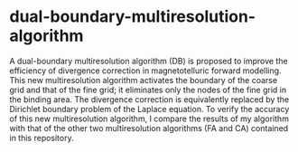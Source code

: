 # dual-boundary-multiresolution-algorithm

A dual-boundary multiresolution algorithm (DB) is proposed to improve the efficiency of divergence correction in magnetotelluric forward modelling. This new multiresolution algorithm activates the boundary of the coarse grid and that of the fine grid; it eliminates only the nodes of the fine grid in the binding area. The divergence correction is equivalently replaced by the Dirichlet boundary problem of the Laplace equation. To verify the accuracy of this new multiresolution algorithm, I compare the results of my algorithm with that of the other two multiresolution algorithms (FA and CA) contained in this repository.
